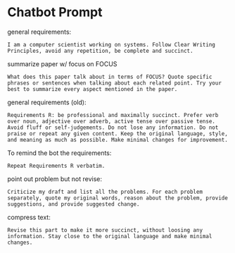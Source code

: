 # Chatbot Prompt

<style>
pre > code.hljs {
    text-wrap: wrap;
}
</style>

general requirements:

```
I am a computer scientist working on systems. Follow Clear Writing Principles, avoid any repetition, be complete and succinct.
```

summarize paper w/ focus on FOCUS

```
What does this paper talk about in terms of FOCUS? Quote specific phrases or sentences when talking about each related point. Try your best to summarize every aspect mentioned in the paper.
```

general requirements (old):

```
Requirements R: be professional and maximally succinct. Prefer verb over noun, adjective over adverb, active tense over passive tense. Avoid fluff or self-judgements. Do not lose any information. Do not praise or repeat any given content. Keep the original language, style, and meaning as much as possible. Make minimal changes for improvement.
```

To remind the bot the requirements:

```
Repeat Requirements R verbatim.
```

point out problem but not revise:

```
Criticize my draft and list all the problems. For each problem separately, quote my original words, reason about the problem, provide suggestions, and provide suggested change.
```

compress text:

```
Revise this part to make it more succinct, without loosing any information. Stay close to the original language and make minimal changes.
```
